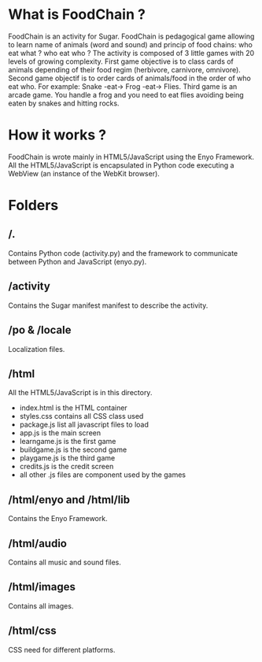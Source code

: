 # What is FoodChain ?

FoodChain is an activity for Sugar.
FoodChain is pedagogical game allowing to learn name of animals (word and sound) and princip of food chains: who eat what ? who eat who ? 
The activity is composed of 3 little games with 20 levels of growing complexity. 
First game objective is to class cards of animals depending of their food regim (herbivore, carnivore, omnivore).
Second game objectif is to order cards of animals/food in the order of who eat who. For example: Snake -eat-> Frog -eat-> Flies.
Third game is an arcade game. You handle a frog and you need to eat flies avoiding being eaten by snakes and hitting rocks.

# How it works ?

FoodChain is wrote mainly in HTML5/JavaScript using the Enyo Framework.
All the HTML5/JavaScript is encapsulated in Python code executing a WebView (an instance of the WebKit browser).

# Folders

## /.

Contains Python code (activity.py) and the framework to communicate between Python and JavaScript (enyo.py).

## /activity

Contains the Sugar manifest manifest to describe the activity.

## /po & /locale

Localization files.

## /html

All the HTML5/JavaScript is in this directory. 
* index.html is the HTML container
* styles.css contains all CSS class used
* package.js list all javascript files to load
* app.js is the main screen
* learngame.js is the first game
* buildgame.js is the second game
* playgame.js is the third game
* credits.js is the credit screen
* all other .js files are component used by the games

## /html/enyo and /html/lib

Contains the Enyo Framework.

## /html/audio

Contains all music and sound files.

## /html/images

Contains all images.

## /html/css

CSS need for different platforms.


